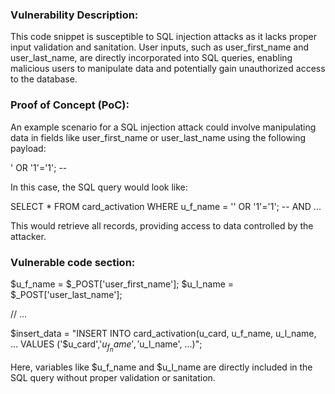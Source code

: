 ### Vulnerability Description:

This code snippet is susceptible to SQL injection attacks as it lacks proper input validation and sanitation. User inputs, such as user_first_name and user_last_name, are directly incorporated into SQL queries, enabling malicious users to manipulate data and potentially gain unauthorized access to the database.



### Proof of Concept (PoC):

An example scenario for a SQL injection attack could involve manipulating data in fields like user_first_name or user_last_name using the following payload:

' OR '1'='1'; --

In this case, the SQL query would look like:


SELECT * FROM card_activation WHERE u_f_name = '' OR '1'='1'; -- AND ...


This would retrieve all records, providing access to data controlled by the attacker.



### Vulnerable code section:

$u_f_name = $_POST['user_first_name'];
$u_l_name = $_POST['user_last_name'];

// ...

$insert_data = "INSERT INTO card_activation(u_card, u_f_name, u_l_name, ... VALUES ('$u_card','$u_f_name','$u_l_name', ...)";

Here, variables like $u_f_name and $u_l_name are directly included in the SQL query without proper validation or sanitation.
